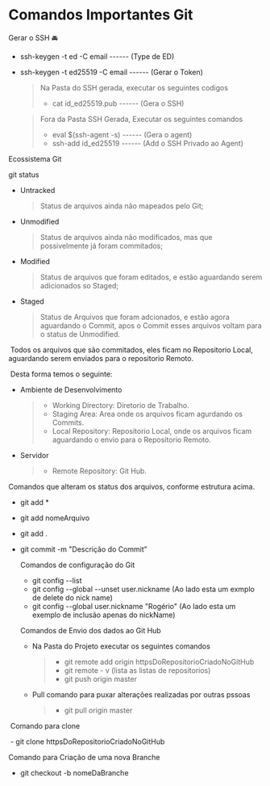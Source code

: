 # Comandos Importantes Git #

Gerar o SSH :oncoming_automobile:

- ssh-keygen -t ed -C email  ------ (Type de ED)

- ssh-keygen -t ed25519 -C email  ------ (Gerar o Token)

  > Na Pasta do SSH gerada, executar os seguintes codigos
  >
  > - cat id_ed25519.pub  ------ (Gera o SSH)

  > Fora da Pasta SSH Gerada, Executar os seguintes comandos
  >
  > - eval $(ssh-agent -s)  ------ (Gera o agent)
  > - ssh-add id_ed25519  ------  (Add o SSH Privado ao Agent)

Ecossistema Git

git status

- Untracked

  > Status de arquivos ainda não mapeados pelo Git;

- Unmodified 

  > Status de arquivos ainda não modificados, mas que possivelmente já foram commitados;

- Modified

  > Status de arquivos que foram editados, e estão aguardando serem adicionados so Staged;

- Staged

  > Status de Arquivos que foram adcionados, e estão agora aguardando o Commit, apos o Commit esses arquivos voltam para o status de Unmodified.

​		Todos os arquivos que são commitados, eles ficam no Repositorio Local, aguardando serem enviados para o repositorio  Remoto.

​		Desta forma temos o seguinte:

- Ambiente de Desenvolvimento

  > - Working Directory: Diretorio de Trabalho.
  > - Staging Area: Area onde os arquivos ficam agurdando os Commits.
  > - Local Repository: Repositorio Local, onde os arquivos ficam aguardando o envio para o Repositorio Remoto.

- Servidor

  > - Remote Repository: Git Hub.



Comandos que alteram os status dos arquivos, conforme estrutura acima.

- git add *

- git add nomeArquivo

- git add .

- git commit -m "Descrição do Commit"

  

  

  Comandos de configuração do Git

  - git config --list
  - git config --global --unset user.nickname (Ao lado esta um exmplo de delete do nick name)
  - git config --global user.nickname "Rogério" (Ao lado esta um exemplo de inclusão apenas do nickName)

  

  Comandos de Envio dos dados ao Git Hub

  - Na Pasta do Projeto executar os seguintes comandos

    > - git remote add origin httpsDoRepositorioCriadoNoGitHub
    > - git remote - v (lista as listas de repositorios)
    > - git push origin master 
    
  - Pull comando para puxar alterações realizadas por outras pssoas
  
    > - git pull origin master

​		Comando para clone

​		- git clone httpsDoRepositorioCriadoNoGitHub

Comando para Criação de uma nova Branche
  - git checkout -b nomeDaBranche
  